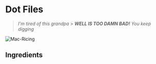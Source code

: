 # Dot Files

> _I'm tired of this grandpa_ > _**WELL IS TOO DAMN BAD!** You keep digging_

![Mac-Ricing](/assets/mac-ricing.png)

## Ingredients
